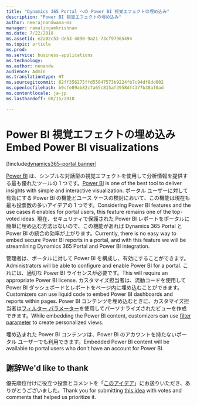 ```yaml
---
title: "Dynamics 365 Portal への Power BI 視覚エフェクトの埋め込み"
description: "Power BI 視覚エフェクトの埋め込み"
author: neerajnandwana-ms
manager: ramalingamkrishnan
ms.date: 7/22/2018
ms.assetid: e2a02c53-de53-4890-9a21-73cf97965494
ms.topic: article
ms.prod: 
ms.service: business-applications
ms.technology: 
ms.author: nenandw
audience: Admin
ms.translationtype: HT
ms.sourcegitcommit: 62ff356275ffd55047573b9224fb7c94df8dd602
ms.openlocfilehash: b9cfe89ab82c7a65c815af3958df4377b38af0ad
ms.contentlocale: ja-jp
ms.lasthandoff: 08/15/2018

---
```

#  <a name="embed-power-bi-visualizations"></a><span data-ttu-id="43c29-103">Power BI 視覚エフェクトの埋め込み</span><span class="sxs-lookup"><span data-stu-id="43c29-103">Embed Power BI visualizations</span></span>

[!include[dynamics365-portal banner](../../includes/dynamics365-portal.md)]




<span data-ttu-id="43c29-104">[Power BI](https://powerbi.microsoft.com) は、シンプルな対話型の視覚エフェクトを使用して分析情報を提供する最も優れたツールの 1 つです。</span><span class="sxs-lookup"><span data-stu-id="43c29-104">[Power BI](https://powerbi.microsoft.com) is one of the best tool to deliver insights with simple and interactive visualization.</span></span> <span data-ttu-id="43c29-105">ポータル ユーザーに対して有効にする Power BI の機能とユース ケースの検討において、この機能は現在も最も投票数の多いアイデアの 1 つです。</span><span class="sxs-lookup"><span data-stu-id="43c29-105">Considering Power BI features and the use cases it enables for portal users, this feature remains one of the top-voted ideas.</span></span> <span data-ttu-id="43c29-106">現在、セキュリティで保護された Power BI レポートをポータルに簡単に埋め込む方法はないので、この機能があれば Dynamics 365 Portal と Power BI の統合の効率が上がります。</span><span class="sxs-lookup"><span data-stu-id="43c29-106">Currently, there is no easy way to embed secure Power BI reports in a portal, and with this feature we will be streamlining Dynamics 365 Portal and Power BI integration.</span></span>


<span data-ttu-id="43c29-107">管理者は、ポータルに対して Power BI を構成し、有効にすることができます。</span><span class="sxs-lookup"><span data-stu-id="43c29-107">Administrators will be able to configure and enable Power BI for a portal.</span></span> <span data-ttu-id="43c29-108">これには、適切な Power BI ライセンスが必要です。</span><span class="sxs-lookup"><span data-stu-id="43c29-108">This will require an appropriate Power BI license.</span></span> <span data-ttu-id="43c29-109">カスタマイズ担当者は、流動コードを使用して Power BI ダッシュボードとレポートをページ内に埋め込むことができます。</span><span class="sxs-lookup"><span data-stu-id="43c29-109">Customizers can use liquid code to embed Power BI dashboards and reports within pages.</span></span> <span data-ttu-id="43c29-110">Power BI コンテンツを埋め込むときに、カスタマイズ担当者は[フィルター パラメーター](https://docs.microsoft.com/power-bi/service-url-filters)を使用してパーソナライズされたビューを作成できます。</span><span class="sxs-lookup"><span data-stu-id="43c29-110">While embedding the Power BI content, customizers can use [filter parameter](https://docs.microsoft.com/power-bi/service-url-filters) to create personalized views.</span></span>

<span data-ttu-id="43c29-111">埋め込まれた Power BI コンテンツは、Power BI のアカウントを持たないポータル ユーザーでも利用できます。</span><span class="sxs-lookup"><span data-stu-id="43c29-111">Embedded Power BI content will be available to portal users who don't have an account for Power BI.</span></span> 

<!--
### Who uses this feature
This feature is intended for end users and customizers. A customizer must configure Power BI in a portal to use this feature.
### License required
For Power BI configuration and content authoring, customers or administrators will need an appropriate Power BI license.
### Setup required
This feature must be configured and enabled in a portal by an administrator. 
## Status
### Development status
Generally available
#### Target timeframe
October 2018
### Availability
Cloud
### Regional availability
This feature will be available globally. 
-->

## <a name="wed-like-to-thank"></a><span data-ttu-id="43c29-112">謝辞</span><span class="sxs-lookup"><span data-stu-id="43c29-112">We'd like to thank</span></span>

<span data-ttu-id="43c29-113">優先順位付けに役立つ投票とコメントを「[このアイデア](https://experience.dynamics.com/ideas/idea/?ideaid=76fe3c62-62ea-e611-80c1-00155d460d59)」にお送りいただき、ありがとうございました。</span><span class="sxs-lookup"><span data-stu-id="43c29-113">Thank you for submitting [this idea](https://experience.dynamics.com/ideas/idea/?ideaid=76fe3c62-62ea-e611-80c1-00155d460d59) with votes and comments that helped us prioritize it.</span></span>

